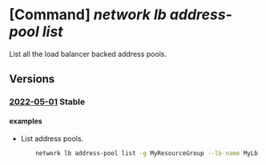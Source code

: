 # [Command] _network lb address-pool list_

List all the load balancer backed address pools.

## Versions

### [2022-05-01](/Resources/mgmt-plane/L3N1YnNjcmlwdGlvbnMve30vcmVzb3VyY2Vncm91cHMve30vcHJvdmlkZXJzL21pY3Jvc29mdC5uZXR3b3JrL2xvYWRiYWxhbmNlcnMve30vYmFja2VuZGFkZHJlc3Nwb29scw==/2022-05-01.xml) **Stable**

<!-- mgmt-plane /subscriptions/{}/resourcegroups/{}/providers/microsoft.network/loadbalancers/{}/backendaddresspools 2022-05-01 -->

#### examples

- List address pools.
    ```bash
        network lb address-pool list -g MyResourceGroup --lb-name MyLb -o table
    ```
